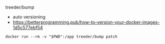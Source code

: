 
treeder/bump
- auto versioning
- https://betterprogramming.pub/how-to-version-your-docker-images-1d5c577ebf54
```shell
docker run --rm -v "$PWD":/app treeder/bump patch
```
